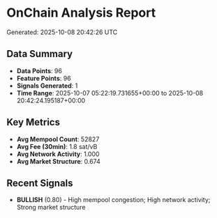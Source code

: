# OnChain Analysis Report
Generated: 2025-10-08 20:42:26 UTC

## Data Summary
- **Data Points**: 96
- **Feature Points**: 96
- **Signals Generated**: 1
- **Time Range**: 2025-10-07 05:22:19.731655+00:00 to 2025-10-08 20:42:24.195187+00:00

## Key Metrics
- **Avg Mempool Count**: 52827
- **Avg Fee (30min)**: 1.8 sat/vB
- **Avg Network Activity**: 1.000
- **Avg Market Structure**: 0.674

## Recent Signals
- **BULLISH** (0.80) - High mempool congestion; High network activity; Strong market structure
